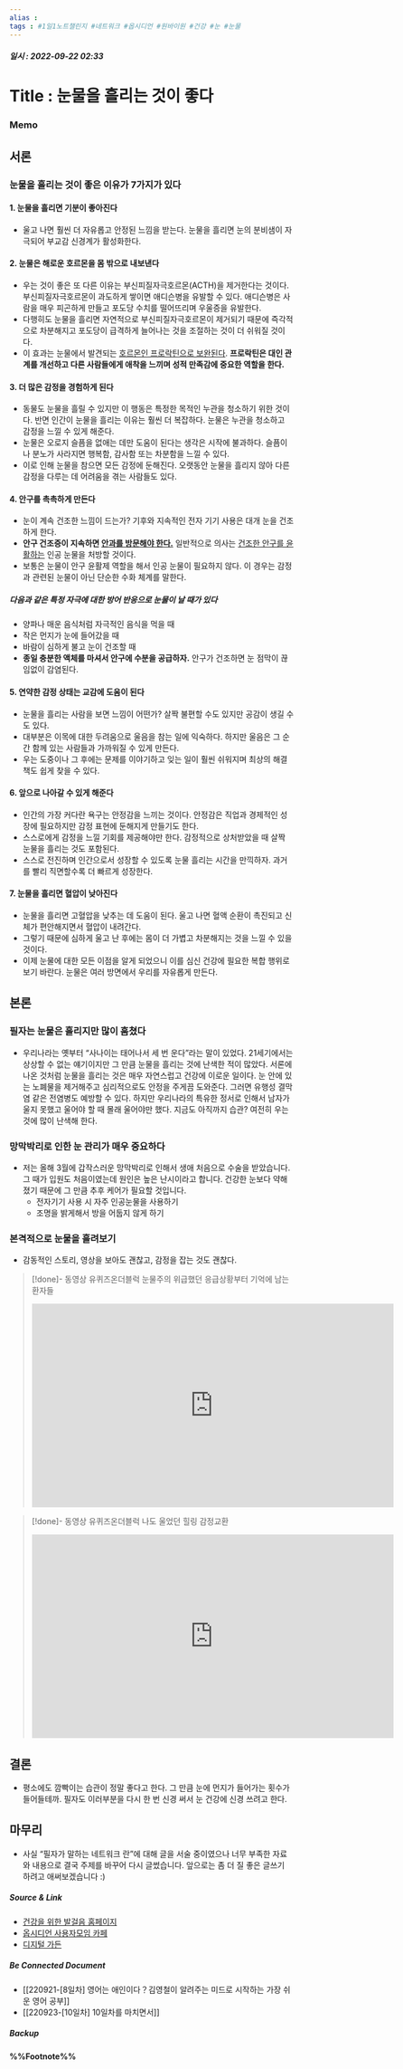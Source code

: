 ```yaml
---
alias : 
tags : #1일1노트챌린지 #네트워크 #옵시디언 #원바이원 #건강 #눈 #눈물
---
```


##### 일시 : 2022-09-22 02:33

# Title : 눈물을 흘리는 것이 좋다

### Memo

## 서론

### 눈물을 흘리는 것이 좋은 이유가 7가지가 있다

#### 1. 눈물을 흘리면 기분이 좋아진다
- 울고 나면 훨씬 더 자유롭고 안정된 느낌을 받는다. 눈물을 흘리면 눈의 분비샘이 자극되어 부교감 신경계가 활성화한다.

#### 2. 눈물은 해로운 호르몬을 몸 밖으로 내보낸다
- 우는 것이 좋은 또 다른 이유는 부신피질자극호르몬(ACTH)을 제거한다는 것이다. 부신피질자극호르몬이 과도하게 쌓이면 애디슨병을 유발할 수 있다. 애디슨병은 사람을 매우 피곤하게 만들고 포도당 수치를 떨어뜨리며 우울증을 유발한다.
- 다행히도 눈물을 흘리면 자연적으로 부신피질자극호르몬이 제거되기 때문에 즉각적으로 차분해지고 포도당이 급격하게 늘어나는 것을 조절하는 것이 더 쉬워질 것이다.
- 이 효과는 눈물에서 발견되는 [호르몬인 프로락틴으로 보완된다](https://ko.wikipedia.org/wiki/%ED%94%84%EB%A1%9C%EB%9D%BD%ED%8B%B4). **프로락틴은 대인 관계를 개선하고 다른 사람들에게 애착을 느끼며 성적 만족감에 중요한 역할을 한다.**

#### 3. 더 많은 감정을 경험하게 된다
- 동물도 눈물을 흘릴 수 있지만 이 행동은 특정한 목적인 누관을 청소하기 위한 것이다. 반면 인간이 눈물을 흘리는 이유는 훨씬 더 복잡하다. 눈물은 누관을 청소하고 감정을 느낄 수 있게 해준다.
- 눈물은 오로지 슬픔을 없애는 데만 도움이 된다는 생각은 시작에 불과하다. 슬픔이나 분노가 사라지면 행복함, 감사함 또는 차분함을 느낄 수 있다.
- 이로 인해 눈물을 참으면 모든 감정에 둔해진다. 오랫동안 눈물을 흘리지 않아 다른 감정을 다루는 데 어려움을 겪는 사람들도 있다.

#### 4. 안구를 촉촉하게 만든다
- 눈이 계속 건조한 느낌이 드는가? 기후와 지속적인 전자 기기 사용은 대개 눈을 건조하게 한다.
- **안구 건조증이 지속하면 [안과를 방문해야 한다.](https://steptohealth.co.kr/7-exercise-for-your-eyes/)** 일반적으로 의사는 [건조한 안구를 윤활하는](https://ko.wikipedia.org/wiki/%EC%95%88%EA%B5%AC%EA%B1%B4%EC%A1%B0%EC%A6%9D) 인공 눈물을 처방할 것이다.
- 보통은 눈물이 안구 윤활제 역할을 해서 인공 눈물이 필요하지 않다. 이 경우는 감정과 관련된 눈물이 아닌 단순한 수화 체계를 말한다.

##### 다음과 같은 특정 자극에 대한 방어 반응으로 눈물이 날 때가 있다
-   양파나 매운 음식처럼 자극적인 음식을 먹을 때
-   작은 먼지가 눈에 들어갔을 때
-   바람이 심하게 불고 눈이 건조할 때
- **종일 충분한 액체를 마셔서 안구에 수분을 공급하자.** 안구가 건조하면 눈 점막이 끊임없이 감염된다.

#### 5. 연약한 감정 상태는 교감에 도움이 된다
- 눈물을 흘리는 사람을 보면 느낌이 어떤가? 살짝 불편할 수도 있지만 공감이 생길 수도 있다.
- 대부분은 이목에 대한 두려움으로 울음을 참는 일에 익숙하다. 하지만 울음은 그 순간 함께 있는 사람들과 가까워질 수 있게 만든다.
- 우는 도중이나 그 후에는 문제를 이야기하고 잊는 일이 훨씬 쉬워지며 최상의 해결책도 쉽게 찾을 수 있다.

#### 6. 앞으로 나아갈 수 있게 해준다
- 인간의 가장 커다란 욕구는 안정감을 느끼는 것이다. 안정감은 직업과 경제적인 성장에 필요하지만 감정 표현에 둔해지게 만들기도 한다.
- 스스로에게 감정을 느낄 기회를 제공해야만 한다. 감정적으로 상처받았을 때 살짝 눈물을 흘리는 것도 포함된다.
- 스스로 전진하며 인간으로서 성장할 수 있도록 눈물 흘리는 시간을 만끽하자. 과거를 빨리 직면할수록 더 빠르게 성장한다. 

#### 7. 눈물을 흘리면 혈압이 낮아진다
- 눈물을 흘리면 고혈압을 낮추는 데 도움이 된다. 울고 나면 혈액 순환이 촉진되고 신체가 편안해지면서 혈압이 내려간다.
- 그렇기 때문에 심하게 울고 난 후에는 몸이 더 가볍고 차분해지는 것을 느낄 수 있을 것이다.
- 이제 눈물에 대한 모든 이점을 알게 되었으니 이를 심신 건강에 필요한 복합 행위로 보기 바란다. 눈물은 여러 방면에서 우리를 자유롭게 만든다.

## 본론

### 필자는 눈물은 흘리지만 많이 훔쳤다
- 우리나라는 옛부터 “사나이는 태어나서 세 번 운다”라는 말이 있었다. 21세기에서는 상상할 수 없는 얘기이지만 그 만큼 눈물을 흘리는 것에 난색한 적이 많았다. 서론에 나온 것처럼 눈물을 흘리는 것은 매우 자연스럽고 건강에 이로운 일이다. 눈 안에 있는 노폐물을 제거해주고 심리적으로도 안정을 주게끔 도와준다. 그러면 유행성 결막염 같은 전염병도 예방할 수 있다. 하지만 우리나라의 특유한 정서로 인해서 남자가 울지 못했고 울어야 할 때 몰래 울어야만 했다. 지금도 아직까지 습관? 여전히 우는 것에 많이 난색해 한다.

### 망막박리로 인한 눈 관리가 매우 중요하다
- 저는 올해 3월에 갑작스러운 망막박리로 인해서 생애 처음으로 수술을 받았습니다. 그 때가 입원도 처음이였는데 원인은 높은 난시이라고 합니다. 건강한 눈보다 약해졌기 때문에 그 만큼 추후 케어가 필요할 것입니다.
	- 전자기기 사용 시 자주 인공눈물을 사용하기
	- 조명을 밝게해서 방을 어둡지 않게 하기

### 본격적으로 눈물을 흘려보기
- 감동적인 스토리, 영상을 보아도 괜찮고, 감정을 잡는 것도 괜찮다.

> [!done]- 동영상
> 유퀴즈온더블럭 눈물주의 위급했던 응급상황부터 기억에 남는 환자들
> <iframe width="640" height="360" src="https://www.youtube.com/embed/gNZ-PVZqA7U" title="[#티전드] (눈물주의💧) 위급했던 응급상황부터 기억에 남는 환자들까지.. 유퀴즈 의사 자기님들 이야기 모음 | #유퀴즈온더블럭 #Diggle" frameborder="0" allow="accelerometer; autoplay; clipboard-write; encrypted-media; gyroscope; picture-in-picture" allowfullscreen></iframe>

> [!done]- 동영상
> 유퀴즈온더블럭 나도 울었던 힐링 감정교환
> <iframe width="640" height="360" src="https://www.youtube.com/embed/B9-8cPXI6sU" title="[#하이라이트#] 심리치료사부터 타로전문가까지... 최多 캐릭터 보유한 배우 김영선 자기님의 매력#유퀴즈온더블럭 EP.91 | tvN 210127 방송" frameborder="0" allow="accelerometer; autoplay; clipboard-write; encrypted-media; gyroscope; picture-in-picture" allowfullscreen></iframe>

## 결론
- 평소에도 깜빡이는 습관이 정말 좋다고 한다. 그 만큼 눈에 먼지가 들어가는 횟수가 들어들테까. 필자도 이러부분을 다시 한 번 신경 써서 눈 건강에 신경 쓰려고 한다.

## 마무리
- 사실 “필자가 말하는 네트워크 란”에 대해 글을 서술 중이였으나 너무 부족한 자료와 내용으로 결국 주제를 바꾸어 다시 글썼습니다. 앞으로는 좀 더 질 좋은 글쓰기 하려고 애써보겠습니다 :)

##### Source & Link
- [건강을 위한 발걸음 홈페이지](https://steptohealth.co.kr/7-reasons-why-crying-is-good-for-you/)
- [옵시디언 사용자모임 카페](https://cafe.naver.com/obsidianary/1798)
- [디지털 가든](https://chunghasull.netlify.app/220922-9일차-눈물을-흘리는-것이-좋다)

##### Be Connected Document
- [[220921-[8일차] 영어는 애인이다？김영철이 알려주는 미드로 시작하는 가장 쉬운 영어 공부]]
- [[220923-[10일차] 10일차를 마치면서]]

##### Backup


#### %%Footnote%%

[^1]: 
